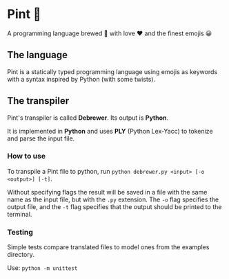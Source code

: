 # Pint 🍺
A programming language brewed 🍺 with love ❤ and the finest emojis 😀

## The language 
Pint is a statically typed programming language using emojis as keywords with a syntax inspired by Python (with some twists).

## The transpiler
Pint's transpiler is called **Debrewer**. Its output is **Python**.

It is implemented in **Python** and uses **PLY** (Python Lex-Yacc) to tokenize and parse the input file.

### How to use
To transpile a Pint file to python, run `python debrewer.py <input> [-o <output>] [-t]`. 

Without specifying flags the result will be saved in a file with the same name as the input file, but with the `.py` extension. 
The `-o` flag specifies the output file, and the `-t` flag specifies that the output should be printed to the terminal. 

### Testing
Simple tests compare translated files to model ones from the examples directory.

Use: `python -m unittest`

